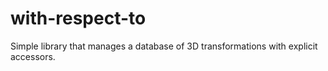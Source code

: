 # with-respect-to
Simple library that manages a database of 3D transformations with explicit accessors.
